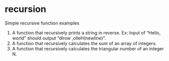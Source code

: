# recursion

Simple recursive function examples

1. A function that recursively prints a string in reverse.
  Ex: Input of “Hello, world” should output “dlrow ,olleH(newline)”.
2. A function that recursively calculates the sum of an array of integers.
3. A function that recursively calculates the triangular number of an integer N.
